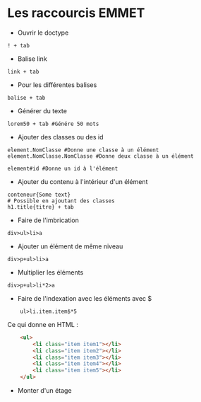 # Les raccourcis EMMET

- Ouvrir le doctype
````text
! + tab
````
- Balise link
````text
link + tab
````

- Pour les différentes balises
````text
balise + tab
````

- Générer du texte 
````text
lorem50 + tab #Génére 50 mots
````

- Ajouter des classes ou des id
````text
element.NomClasse #Donne une classe à un élément
element.NomClasse.NomClasse #Donne deux classe à un élément

element#id #Donne un id à l'élément
````

- Ajouter du contenu à l'intérieur d'un élément
````text
conteneur{Some text}
# Possible en ajoutant des classes
h1.title{titre} + tab
````

- Faire de l'imbrication
````text
div>ul>li>a
````

- Ajouter un élément de même niveau
````text
div>p+ul>li>a
````
- Multiplier les éléments 
````text
div>p+ul>li*2>a
````
- Faire de l'indexation avec les éléments avec $
````text
    ul>li.item.item$*5
````
Ce qui donne en HTML : 
````html
    <ul>
        <li class="item item1"></li>
        <li class="item item2"></li>
        <li class="item item3"></li>
        <li class="item item4"></li>
        <li class="item item5"></li>
    </ul>
````

- Monter d'un étage 
````text

````
